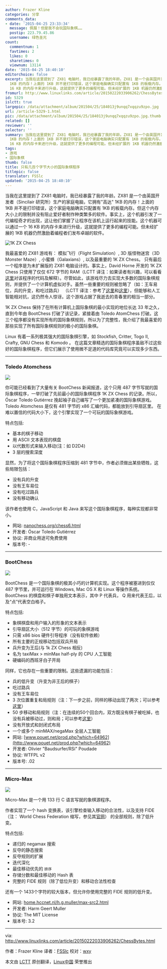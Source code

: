 ```yaml
---
author: Frazer Kline
categories: 分享
comments_data:
- date: '2015-04-25 23:33:34'
  message: 佩服！但是我不会玩国际象棋……
  postip: 223.79.45.86
  username: 绿色圣光
count:
  commentnum: 1
  favtimes: 2
  likes: 0
  sharetimes: 0
  viewnum: 13114
date: '2015-04-25 18:40:10'
editorchoice: false
excerpt: 当我在这里提到了 ZX81 电脑时，我已经暴露了我的年龄。ZX81 是一个由英国开发者（Sincilair 研究所）生产的家庭电脑，它拥有&quot;高达&quot;
  1KB 的内存！上面的 1KB 并不是打印错误，这个家庭电脑确实只配置有 1KB 的板载内存。但这个内存大小上的限制并没有阻止爱好者制作种类繁多的软件。事实上，这个机器引发了一代编程奇才的出现，这让他们掌握了让程序在该机上运行起来的技能。这个机器可以通过一个
  16 KB 的内存卡来进行升级，这就提供了更多的编程可能。但未经扩展的 1KB 机器仍然激励着编程者们发布卓越的软件。  我最喜爱的 ZX81 游戏有
fromurl: http://www.linuxlinks.com/article/20150222033906262/ChessBytes.html
id: 5329
islctt: true
largepic: /data/attachment/album/201504/25/184013j9unqq7xqqzu9zpo.jpg
url: /article-5329-1.html
pic: /data/attachment/album/201504/25/184013j9unqq7xqqzu9zpo.jpg.thumb.jpg
related: []
reviewer: ''
selector: ''
summary: 当我在这里提到了 ZX81 电脑时，我已经暴露了我的年龄。ZX81 是一个由英国开发者（Sincilair 研究所）生产的家庭电脑，它拥有&quot;高达&quot;
  1KB 的内存！上面的 1KB 并不是打印错误，这个家庭电脑确实只配置有 1KB 的板载内存。但这个内存大小上的限制并没有阻止爱好者制作种类繁多的软件。事实上，这个机器引发了一代编程奇才的出现，这让他们掌握了让程序在该机上运行起来的技能。这个机器可以通过一个
  16 KB 的内存卡来进行升级，这就提供了更多的编程可能。但未经扩展的 1KB 机器仍然激励着编程者们发布卓越的软件。  我最喜爱的 ZX81 游戏有
tags:
- 游戏
- 国际象棋
thumb: false
title: 只有几百个字节大小的国际象棋程序
titlepic: false
translator: FSSlc
updated: '2015-04-25 18:40:10'
---
```


当我在这里提到了 ZX81 电脑时，我已经暴露了我的年龄。ZX81 是一个由英国开发者（Sincilair 研究所）生产的家庭电脑，它拥有"高达" 1KB 的内存！上面的 1KB 并不是打印错误，这个家庭电脑确实只配置有 1KB 的板载内存。但这个内存大小上的限制并没有阻止爱好者制作种类繁多的软件。事实上，这个机器引发了一代编程奇才的出现，这让他们掌握了让程序在该机上运行起来的技能。这个机器可以通过一个 16 KB 的内存卡来进行升级，这就提供了更多的编程可能。但未经扩展的 1KB 机器仍然激励着编程者们发布卓越的软件。


![1K ZX Chess ](/data/attachment/album/201504/25/184013j9unqq7xqqzu9zpo.jpg)


我最喜爱的 ZX81 游戏有： 模拟飞行（Flight Simulation）, 3D 版怪物迷宫（3D Monster Maze）, 小蜜蜂（Galaxians）, 以及最重要的 1K ZX Chess。 只有最后一个程序是为未扩展版的 ZX81 电脑设计的。事实上，David Horne 开发的 1K ZX Chess 只使用了仅仅 672 字节的 RAM（LCTT 译注：如果读者有兴趣，可以看看[这里](http://users.ox.ac.uk/%7Euzdm0006/scans/1kchess/)对该程序的代码及解释）。尽管如此，该游戏尽力去实现大多数的国际象棋规则，并提供了一个计算机虚拟对手。虽然一些重要的规则被忽略了（如：王车易位，兵的升变，和吃过路兵） （LCTT 译注：参考了[这里](http://zh.wikibooks.org/zh/%E5%9B%BD%E9%99%85%E8%B1%A1%E6%A3%8B/%E8%A7%84%E5%88%99)和[这里](http://en.wikipedia.org/wiki/Rules_of_chess)），但能够和人工智能相对抗，这仍然令人惊讶。这个游戏占据了我逝去的青春里的相当一部分。


1K ZX Chess 保持了在所有计算机上国际象棋的最小实现的地位长达 33 年之久，直到今年由 BootChess 打破了该记录，紧接着由 Toledo AtomChess 打破。这三个程序都没有实现所有的国际象棋规则，所以为了完整性，我介绍了我最喜爱的那些实现了所有国际象棋规则的极小的国际象棋。


Linux 有着一系列极其强大的国际象棋引擎，如 Stockfish, Critter, Togo II, Crafty, GNU Chess 和 Komodo 。 在这篇文章精选的国际象棋程序虽敌不过这些好的国际象棋程序，但它们展示了使用微不足道的代码库究竟可以实现多少东西。




---


### Toledo Atomchess


![](/data/attachment/album/201504/25/184015lrqghr0rz0h1th33.png)


你可能已经看到了大量有关 BootChess 新闻报道，这个只用 487 字节写就的国际象棋程序，一举打破了先前最小的国际象棋程序 1K ZX Chess 的记录。所以，Óscar Toledo Gutiérrez 挽起袖子自己编写了一个更加紧凑的国际象棋游戏。Toledo Atomchess 是仅有 481 字节的 x86 汇编代码，都能放到引导扇区里。 在难以置信的代码大小下，这个引擎实现了一个可玩的国际象棋游戏。


特点包括:


* 基本的棋子移动
* 用 ASCII 文本表现的棋盘
* 以代数形式来输入移动(注：如 D2D4)
* 3 层的搜索深度


显然，为了将这个国际象棋程序压缩到 481 字节中，作者必须做出某些牺牲，这些局限包括：


* 没有兵的升变
* 没有王车易位
* 没有吃过路兵
* 没有移动确认


该作者也使用 C，JavaScript 和 Java 来写这个国际象棋程序，每种实现都非常小。


* 网站: [nanochess.org/chess6.html](http://nanochess.org/chess6.html)
* 开发者: Óscar Toledo Gutiérrez
* 协议: 非商业用途可免费使用
* 版本号: -




---


### BootChess


![](/data/attachment/album/201504/25/184016c922qucqqjr7cbrj.png)


BootChess 是一个国际象棋的极其小巧的计算机实现。这个程序被塞进到仅仅 487 字节里，并可运行在 Windows, Mac OS X 和 Linux 等操作系统。BootChess 的棋盘和棋子单独用文本表示，其中 P 代表兵， Q 用来代表王后，以及“点”代表空白格子。


特点包括:


* 象棋棋盘和用户输入的形象的文本表示
* 引导扇区大小（512 字节）的可玩的象棋游戏
* 只需 x86 bios 硬件引导程序（没有软件依赖）
* 所有主要的正规移动包括双兵开局
* 兵升变为王后(与 1k ZX Chess 相反)
* 名为 taxiMax > minMax half-ply 的 CPU 人工智能
* 硬编码的西班牙白子开局


同样，它也存在一些重要的限制。这些遗漏的功能包括：


* 兵的低升变（升变为非王后的棋子）
* 吃过路兵
* 没有王车易位
* 3 次位置重复和局规则（注：下一步之前，同样的移动出现了两次；可以参考[这里](http://www.netplaces.com/chess-basics/ending-the-game/three-position-repetition.htm)）
* 50 步移动和局规则（注：在连续的50个回合内，双方既没有棋子被吃掉，也没有兵被移动过，则和局；可以参考[这里](http://www.chessvariants.org/d.chess/chess.html)）
* 没有开放式和封闭式布局
* 一个或多个 minMAX/negaMax 全层人工智能
* 网站: [www.pouet.net/prod.php?which=64962](http://www.pouet.net/prod.php?which=64962)
* 开发者: Olivier "Baudsurfer/RSi" Poudade
* 协议: WTFPL v2
* 版本号: .02




---


### Micro-Max


![](/data/attachment/album/201504/25/184017vb55on5x5nbbqjbb.png)


Micro-Max 是一个用 133 行 C 语言写就的象棋源程序。


作者实现了一个 hash 变换表，该引擎检查输入移动的合法性，以及支持 FIDE（注： World Chess Federation 缩写，参见其[官网](https://www.fide.com/)） 的全部规则，除了低升变。


特点包括:


* 递归的 negamax 搜索
* 反夺的静态搜索
* 反夺规则的扩展
* 迭代深化
* 最佳移动优先的 `排序`
* 存储分数和最佳移动的 Hash 表
* 完整的 FIDE 规则（除了低位升变）和移动合法性检查


还有一个 1433个字符的较大版本，但允许你使用完整的 FIDE 规则的低升变。


* 网站: [home.hccnet.nl/h.g.muller/max-src2.html](http://home.hccnet.nl/h.g.muller/max-src2.html)
* 开发者: Harm Geert Muller
* 协议: The MIT License
* 版本号: 3.2




---


via: <http://www.linuxlinks.com/article/20150222033906262/ChessBytes.html>


作者：Frazer Kline 译者：[FSSlc](https://github.com/FSSlc) 校对：[wxy](https://github.com/wxy)


本文由 [LCTT](https://github.com/LCTT/TranslateProject) 原创翻译，[Linux中国](http://linux.cn/) 荣誉推出